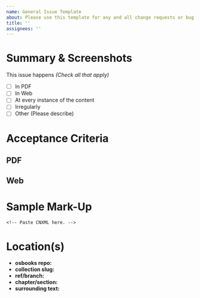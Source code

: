 ```yaml
---
name: General Issue Template
about: Please use this template for any and all change requests or bug reports.
title: ''
assignees: ''
---
```


<!-- Please add the title of the book in the title of this issue and attach the appropriate book: labels.  -->

# Summary & Screenshots
<!-- Please give an overview of the issue, and include screenshots of both web and PDF -->

This issue happens *(Check all that apply)*
- [ ] In PDF
- [ ] In Web
- [ ] At every instance of the content
- [ ] Irregularly
- [ ] Other (Please describe)

# Acceptance Criteria
<!-- OPENSTAX ONLY -->

## PDF

## Web

  
# Sample Mark-Up
```
<!-- Paste CNXML here. -->
```

# Location(s)
- **osbooks repo:** 
- **collection slug:**
- **ref/branch:**
- **chapter/section:** 
- **surrounding text:** 


